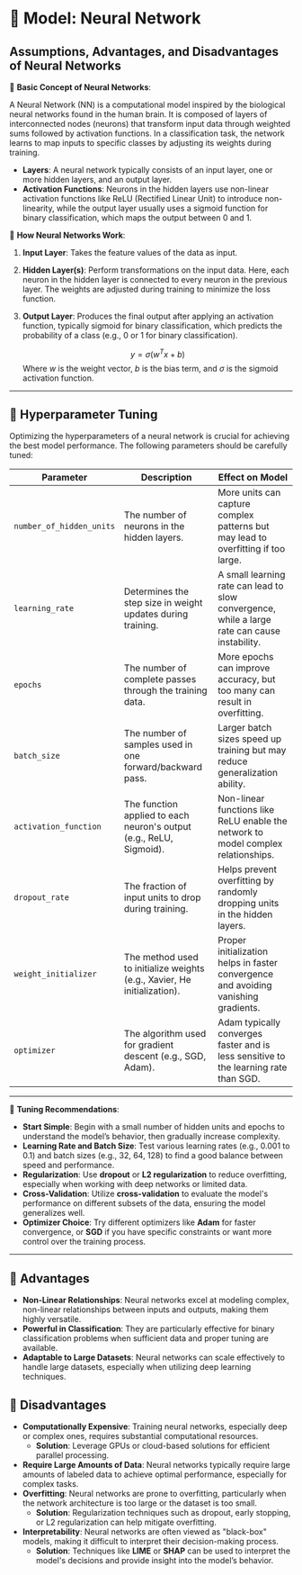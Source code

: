# 🔹 Model: Neural Network
## Assumptions, Advantages, and Disadvantages of Neural Networks

🔹 **Basic Concept of Neural Networks**:

A Neural Network (NN) is a computational model inspired by the biological neural networks found in the human brain. It is composed of layers of interconnected nodes (neurons) that transform input data through weighted sums followed by activation functions. In a classification task, the network learns to map inputs to specific classes by adjusting its weights during training.

- **Layers**: A neural network typically consists of an input layer, one or more hidden layers, and an output layer.
- **Activation Functions**: Neurons in the hidden layers use non-linear activation functions like ReLU (Rectified Linear Unit) to introduce non-linearity, while the output layer usually uses a sigmoid function for binary classification, which maps the output between 0 and 1.

🔹 **How Neural Networks Work**:

1. **Input Layer**: Takes the feature values of the data as input.
2. **Hidden Layer(s)**: Perform transformations on the input data. Here, each neuron in the hidden layer is connected to every neuron in the previous layer. The weights are adjusted during training to minimize the loss function.
3. **Output Layer**: Produces the final output after applying an activation function, typically sigmoid for binary classification, which predicts the probability of a class (e.g., 0 or 1 for binary classification).

    $$y = \sigma(w^T x + b)$$
Where $w$ is the weight vector, $b$ is the bias term, and $\sigma$ is the sigmoid activation function.

---

## 🔧 Hyperparameter Tuning

Optimizing the hyperparameters of a neural network is crucial for achieving the best model performance. The following parameters should be carefully tuned:

| Parameter                | Description                                                      | Effect on Model |
|--------------------------|------------------------------------------------------------------|-----------------|
| `number_of_hidden_units`  | The number of neurons in the hidden layers.                     | More units can capture complex patterns but may lead to overfitting if too large. |
| `learning_rate`           | Determines the step size in weight updates during training.      | A small learning rate can lead to slow convergence, while a large rate can cause instability. |
| `epochs`                  | The number of complete passes through the training data.         | More epochs can improve accuracy, but too many can result in overfitting. |
| `batch_size`              | The number of samples used in one forward/backward pass.         | Larger batch sizes speed up training but may reduce generalization ability. |
| `activation_function`     | The function applied to each neuron's output (e.g., ReLU, Sigmoid). | Non-linear functions like ReLU enable the network to model complex relationships. |
| `dropout_rate`            | The fraction of input units to drop during training.             | Helps prevent overfitting by randomly dropping units in the hidden layers. |
| `weight_initializer`      | The method used to initialize weights (e.g., Xavier, He initialization). | Proper initialization helps in faster convergence and avoiding vanishing gradients. |
| `optimizer`               | The algorithm used for gradient descent (e.g., SGD, Adam).       | Adam typically converges faster and is less sensitive to the learning rate than SGD. |

---

📝 **Tuning Recommendations**:

- **Start Simple**: Begin with a small number of hidden units and epochs to understand the model’s behavior, then gradually increase complexity.
- **Learning Rate and Batch Size**: Test various learning rates (e.g., 0.001 to 0.1) and batch sizes (e.g., 32, 64, 128) to find a good balance between speed and performance.
- **Regularization**: Use **dropout** or **L2 regularization** to reduce overfitting, especially when working with deep networks or limited data.
- **Cross-Validation**: Utilize **cross-validation** to evaluate the model's performance on different subsets of the data, ensuring the model generalizes well.
- **Optimizer Choice**: Try different optimizers like **Adam** for faster convergence, or **SGD** if you have specific constraints or want more control over the training process.

---

## 🔹 Advantages

- **Non-Linear Relationships**: Neural networks excel at modeling complex, non-linear relationships between inputs and outputs, making them highly versatile.
- **Powerful in Classification**: They are particularly effective for binary classification problems when sufficient data and proper tuning are available.
- **Adaptable to Large Datasets**: Neural networks can scale effectively to handle large datasets, especially when utilizing deep learning techniques.

## 🔹 Disadvantages

- **Computationally Expensive**: Training neural networks, especially deep or complex ones, requires substantial computational resources.
    - **Solution**: Leverage GPUs or cloud-based solutions for efficient parallel processing.
- **Require Large Amounts of Data**: Neural networks typically require large amounts of labeled data to achieve optimal performance, especially for complex tasks.
- **Overfitting**: Neural networks are prone to overfitting, particularly when the network architecture is too large or the dataset is too small.
    - **Solution**: Regularization techniques such as dropout, early stopping, or L2 regularization can help mitigate overfitting.
- **Interpretability**: Neural networks are often viewed as "black-box" models, making it difficult to interpret their decision-making process.
    - **Solution**: Techniques like **LIME** or **SHAP** can be used to interpret the model's decisions and provide insight into the model’s behavior.
